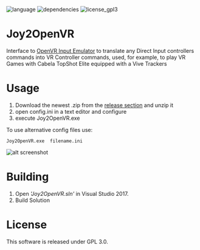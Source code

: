 ![language](https://img.shields.io/badge/Language-C%2B%2B-green.svg)  ![dependencies](https://img.shields.io/badge/Dependencies-SFML%202.5.0-green.svg)  ![license_gpl3](https://img.shields.io/badge/License-GPL%203.0-green.svg)
# Joy2OpenVR

Interface to [OpenVR Input Emulator](https://github.com/matzman666/OpenVR-InputEmulator) to translate any Direct Input controllers commands into VR Controller commands, used, for example, to play VR Games with Cabela TopShot Elite equipped with a Vive Trackers

# Usage

1. Download the newest .zip from the [release section](https://github.com/mmorselli/Joy2OpenVR/releases) and unzip it
2. open config.ini in a text editor and configure
3. execute Joy2OpenVR.exe

To use alternative config files use:

```
Joy2OpenVR.exe  filename.ini
```

![alt screenshot](https://github.com/mmorselli/Joy2OpenVR/blob/master/assets/screenshot.png)


# Building
1. Open *'Joy2OpenVR.sln'* in Visual Studio 2017.
2. Build Solution

# License

This software is released under GPL 3.0.
